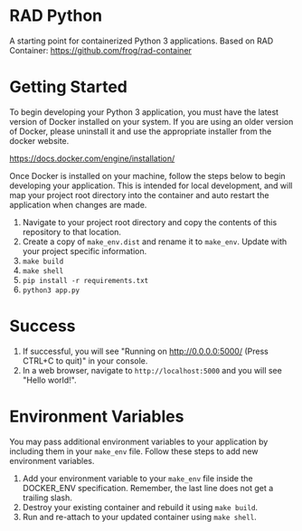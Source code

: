 # RAD Python

A starting point for containerized Python 3 applications.  Based on RAD Container:  https://github.com/frog/rad-container

# Getting Started
To begin developing your Python 3 application, you must have the latest version of Docker installed on your system.  If you are using an older version of Docker, please uninstall it and use the appropriate installer from the docker website.

https://docs.docker.com/engine/installation/

Once Docker is installed on your machine, follow the steps below to begin developing your application.  This is intended for local development, and will map your project root directory into the container and auto restart the application when changes are made.

1.  Navigate to your project root directory and copy the contents of this repository to that location.
2.  Create a copy of `make_env.dist` and rename it to `make_env`.  Update with your project specific information.
3.  `make build`
4.  `make shell`
5.  `pip install -r requirements.txt`
6.  `python3 app.py`

# Success

1.  If successful, you will see "Running on http://0.0.0.0:5000/ (Press CTRL+C to quit)" in your console.
2.  In a web browser, navigate to `http://localhost:5000` and you will see "Hello world!".

# Environment Variables

You may pass additional environment variables to your application by including them in your `make_env` file.  Follow these steps to add new environment variables.

1.  Add your environment variable to your `make_env` file inside the DOCKER_ENV specification.  Remember, the last line does not get a trailing slash.
2.  Destroy your existing container and rebuild it using `make build`.
3.  Run and re-attach to your updated container using `make shell`.